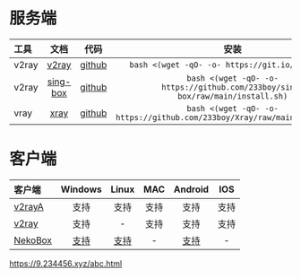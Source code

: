 
# 服务端

| 工具 | 文档 | 代码 | 安装 | 
| :--- | :---: | :--: | :---: | 
|v2ray | [v2ray](https://233boy.com/v2ray/v2ray-script/)|[github](https://github.com/233boy/v2ray)|```bash <(wget -qO- -o- https://git.io/v2ray.sh)```|
|v2ray | [sing-box](https://233boy.com/sing-box/sing-box-script/)|[github](https://github.com/233boy/sing-box)|```bash <(wget -qO- -o- https://github.com/233boy/sing-box/raw/main/install.sh)```|
|vray | [xray](https://233boy.com/xray/xray-script/)|[github](https://github.com/233boy/xray)|```bash <(wget -qO- -o- https://github.com/233boy/Xray/raw/main/install.sh)```|





# 客户端

| 客户端 | Windows | Linux | MAC | Android | IOS |
| :--- | :---: | :---: | :---: | :---: | :--:| 
| [v2rayA](https://v2raya.org) | 支持  | 支持 | 支持 | 支持 | 支持 |
| [v2ray](https://github.com/bwgvps/v2ray-tutorial) | 支持  | - | 支持 | 支持 | 支持 |
| [NekoBox](https://matsuridayo.github.io/) | [支持](https://github.com/MatsuriDayo/nekoray) | [支持](https://github.com/MatsuriDayo/nekoray) | - | [支持](https://github.com/MatsuriDayo/NekoBoxForAndroid) | - |



https://9.234456.xyz/abc.html

